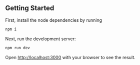 
## Getting Started

First, install the node dependencies by running 
```bash
npm i
```

Next, run the development server:

```bash
npm run dev
```

Open [http://localhost:3000](http://localhost:3000) with your browser to see the result.

